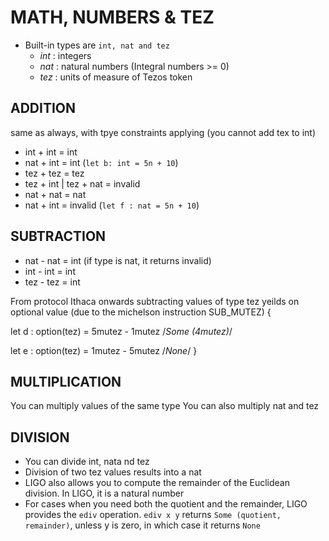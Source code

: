 # MATH, NUMBERS & TEZ

- Built-in types are `int, nat and tez`
  - *int* : integers
  - *nat* : natural numbers (Integral numbers >= 0)
  - *tez* : units of measure of Tezos token

## ADDITION

same as always, with tpye constraints applying (you cannot add tex to int)

- int + int = int
- nat + int = int (`let b: int = 5n + 10`)
- tez + tez = tez
- tez + int | tez + nat = invalid
- nat + nat = nat
- nat + int = invalid (`let f : nat = 5n + 10`)

## SUBTRACTION

- nat - nat = int (if type is nat, it returns invalid)
- int - int = int
- tez - tez = int

From protocol Ithaca onwards subtracting values of type tez yeilds on optional value (due to the michelson instruction SUB_MUTEZ)
{

let d : option(tez) = 5mutez - 1mutez /*Some (4mutez)*/

let e : option(tez) = 1mutez - 5mutez /*None*/
}

## MULTIPLICATION

You can multiply values of the same type
You can also multiply nat and tez

## DIVISION

- You can divide int, nata nd tez
- Division of two tez values results into a nat
- LIGO also allows you to compute the remainder of the Euclidean division. In LIGO, it is a natural number
- For cases when you need both the quotient and the remainder, LIGO provides the `ediv` operation. `ediv x y` returns `Some (quotient, remainder)`, unless y is zero, in which case it returns `None`
